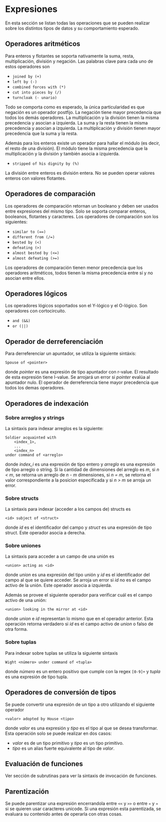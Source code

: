 # Expresiones

En esta sección se listan todas las operaciones
que se pueden realizar sobre los distintos tipos
de datos y su comportamiento esperado.

## Operadores aritméticos

Para enteros y flotantes se soporta nativamente la
suma, resta, multiplicación, división y negación.
Las palabras clave para cada uno de estos operadores
son

* `joined by (+)`
* `left by (-)`
* `combined forces with (*)`
* `cut into pieces by (/)`
* `turncloak (- unario)`

Todo se comporta como es esperado, la única
particularidad es que negación es un operador postfijo.
La negación tiene mayor precedencia que todos los demás
operadores. La multiplicación y la división tienen la
misma precedencia y asocian a izquierda.
La suma y la resta tienen la misma precedencia
y asocian a izquierda. La multiplicación y división
tienen mayor precedencia que la suma y la resta.

Además para los enteros existe un operador para hallar el
módulo (es decir, el resto de una división). El módulo
tiene la misma precedencia que la multiplicación y la división
y también asocia a izquierda.

* `stripped of his dignity by (%)`

La división entre enteros es división entera. No se
pueden operar valores enteros con valores flotantes.

## Operadores de comparación

Los operadores de comparación retornan un booleano
y deben ser usados entre expresiones del mismo tipo.
Solo se soporta comparar enteros, booleanos, flotantes
y caracteres. Los operadores de comparación son los siguientes:

* `similar to (==)`
* `different from (/=)`
* `bested by (<)`
* `defeating (>)`
* `almost bested by (<=)`
* `almost defeating (>=)`

Los operadores de comparación tienen menor precedencia que
los operadores aritméticos, todos tienen la misma
precedencia entre sí y no asocian entre ellos.

## Operadores lógicos

Los operadores lógicos soportados son el Y-lógico y el O-lógico.
Son operadores con cortocircuito.

* `and (&&)`
* `or (||)`

## Operador de derreferenciación

Para derreferenciar un apuntador, se utiliza la siguiente
sintáxis:
```
Spouse of <pointer>
```
donde *pointer* es una expresión de tipo apuntador
con r-value. El resultado de esta expresión
tiene l-value. Se arrojará un error si *pointer*
evalúa al apuntador nulo. El operador
de derreferencia tiene mayor precedencia que todos
los demas operadores.

## Operadores de indexación

### Sobre arreglos y strings

La sintaxis para indexar arreglos es la siguiente:

```
Soldier acquainted with
    <index_1>,
    ...
    <index_n>
under command of <arreglo>
```
donde *index_i* es una expresión de tipo entero y *arreglo*
es una expresión de tipo arreglo o string. Si la cantidad
de dimensiones del arreglo es *m*, si *n < m*, se retorna
un arreglo de *n - m* dimensiones, si *n = m*, se retorna
el valor correspondiente a la posicion especificada y
si *n > m* se arroja un error.

### Sobre structs

La sintaxis para indexar (acceder a los campos de) structs es

```
<id> subject of <struct>
```
donde *id* es el identificador del campo y *struct* es una
expresión de tipo struct. Este operador asocia a derecha.

### Sobre uniones

La sintaxis para acceder a un campo de una unión es
```
<union> acting as <id>
```
donde *union* es una expresión del tipo unión y
*id* es el identificador del campo al que se quiere acceder.
Se arroja un error si *id* no es el campo activo de la unión.
Este operador asocia a izquierda.

Además se provee el siguiente operador para verificar cuál
es el campo activo de una unión:
```
<union> looking in the mirror at <id>
```
donde *union* e *id* representan lo mismo que en el operador
anterior. Esta operación retorna verdadero si *id* es el
campo activo de *union* o falso de otra forma.

### Sobre tuplas

Para indexar sobre tuplas se utiliza la siguiente sintaxis
```
Wight <número> under command of <tupla>
```
donde *número* es un entero positivo que cumple con la
regex `[0-9]+` y *tupla* es una expresión de tipo tupla.

## Operadores de conversión de tipos

Se puede convertir una expresión de un tipo
a otro utilizando el siguiente operador

```
<valor> adopted by House <tipo>
```
donde *valor* es una expresión y *tipo* es el tipo al
que se desea transformar. Esta operación solo se puede
realizar en dos casos:

* *valor* es de un tipo primitivo y *tipo* es un tipo primitivo.
* *tipo* es un alias fuerte equivalente al tipo de *valor*.

## Evaluación de funciones

Ver sección de subrutinas para ver la sintaxis de invocación
de funciones.

## Parentización

Se puede parentizar una expresión encerrandola entre
`<<` y `>>` o entre `«` y `»` si se quieren usar caracteres
unicode. Si una expresión esta parentizada, se evaluara
su contenido antes de operarla con otras cosas.
